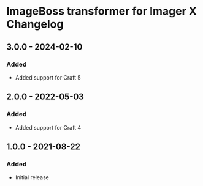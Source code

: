# ImageBoss transformer for Imager X Changelog

## 3.0.0 - 2024-02-10

### Added
- Added support for Craft 5


## 2.0.0 - 2022-05-03

### Added
- Added support for Craft 4


## 1.0.0 - 2021-08-22

### Added
- Initial release
